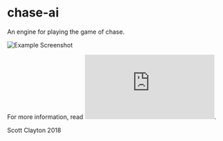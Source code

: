 # chase-ai
An engine for playing the game of chase.

![Example Screenshot](https://rawgit.com/skotz/chase-ai/master/About/screenshot-2018-06-09-a.png)

For more information, read ![the rules](http://superdupergames.org/gameinfo.html?game=chase).

Scott Clayton 2018